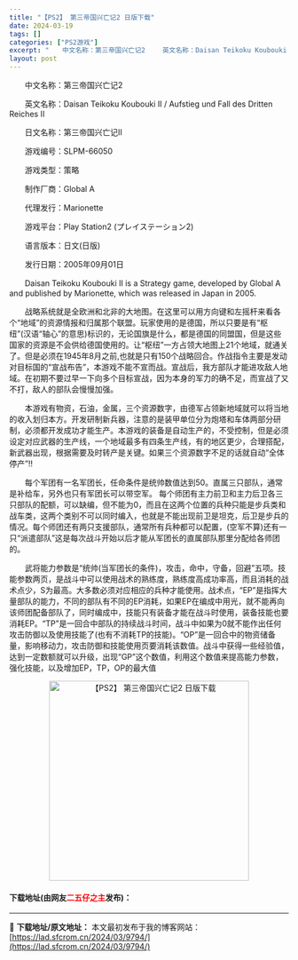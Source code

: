 ```yaml
---
title: "【PS2】 第三帝国兴亡记2 日版下载"
date: 2024-03-19
tags: []
categories: ["PS2游戏"]
excerpt: "　　中文名称：第三帝国兴亡记2 　　英文名称：Daisan Teikoku Koubouki II / Aufstieg und Fall des Dritten Reiches II 　　日文名称：第三帝国兴亡记Ⅱ 　　游戏编号：SLPM-66050 　　游戏类型：策略 　　制作厂商：Global&hellip;"
layout: post
---
```


 <p>　　中文名称：第三帝国兴亡记2</p> <p>　　英文名称：Daisan Teikoku Koubouki II / Aufstieg und Fall des Dritten Reiches II</p> <p>　　日文名称：第三帝国兴亡记Ⅱ</p> <p>　　游戏编号：SLPM-66050</p> <p>　　游戏类型：策略</p> <p>　　制作厂商：Global A</p> <p>　　代理发行：Marionette</p> <p>　　游戏平台：Play Station2 (プレイステーション2)</p> <p>　　语言版本：日文(日版)</p> <p>　　发行日期：2005年09月01日</p> <p>　　Daisan Teikoku Koubouki II is a Strategy game, developed by Global A and published by Marionette, which was released in Japan in 2005.</p> <p>　　战略系统就是全欧洲和北非的大地图。在这里可以用方向键和左摇杆来看各个&ldquo;地域&rdquo;的资源情报和归属那个联盟。玩家使用的是德国，所以只要是有&ldquo;枢纽&rdquo;(汉语&ldquo;轴心&rdquo;的意思)标识的，无论国旗是什么，都是德国的同盟国，但是这些国家的资源是不会供给德国使用的。让&ldquo;枢纽&rdquo;一方占领大地图上21个地域，就通关了。但是必须在1945年8月之前,也就是只有150个战略回合。作战指令主要是发动对目标国的&ldquo;宣战布告&rdquo;，本游戏不能不宣而战。宣战后，我方部队才能进攻敌人地域。在初期不要过早一下向多个目标宣战，因为本身的军力的确不足，而宣战了又不打，敌人的部队会慢慢加强。</p> <p>　　本游戏有物资，石油，金属，三个资源数字，由德军占领新地域就可以将当地的收入划归本方。开发研制新兵器，注意的是装甲单位分为炮塔和车体两部分研制，必须都开发成功才能生产。本游戏的装备是自动生产的，不受控制，但是必须设定对应武器的生产线，一个地域最多有四条生产线，有的地区更少，合理搭配，新武器出现，根据需要及时转产是关键。如果三个资源数字不足的话就自动&ldquo;全体停产&rdquo;!!</p> <p>　　每个军团有一名军团长，任命条件是统帅数值达到50。直属三只部队，通常是补给车，另外也只有军团长可以带空军。 每个师团有主力前卫和主力后卫各三只部队的配额，可以缺编，但不能为0，而且在这两个位置的兵种只能是步兵类和战车类，这两个类别不可以同时编入，也就是不能出现前卫是坦克，后卫是步兵的情况。每个师团还有两只支援部队，通常所有兵种都可以配置，(空军不算)还有一只&ldquo;派遣部队&rdquo;这是每次战斗开始以后才能从军团长的直属部队那里分配给各师团的。</p> <p>　　武将能力参数是&ldquo;统帅(当军团长的条件)，攻击，命中，守备，回避&rdquo;五项。技能参数两页，是战斗中可以使用战术的熟练度，熟练度高成功率高，而且消耗的战术点少，S为最高。大多数必须对应相应的兵种才能使用。战术点，&ldquo;EP&rdquo;是指挥大量部队的能力，不同的部队有不同的EP消耗，如果EP在编成中用光，就不能再向该师团配备部队了，同时编成中，技能只有装备才能在战斗时使用，装备技能也要消耗EP。&ldquo;TP&rdquo;是一回合中部队的持续战斗时间，战斗中如果为0就不能作出任何攻击防御以及使用技能了(也有不消耗TP的技能)。&ldquo;OP&rdquo;是一回合中的物资储备量，影响移动力，攻击防御和技能使用页要消耗该数值。战斗中获得一些经验值，达到一定数额就可以升级，出现&ldquo;GP&rdquo;这个数值，利用这个数值来提高能力参数，强化技能，以及增加EP，TP，OP的最大值</p> <p align="center"><img align="" border="0" src="https://lad.sfcrom.cn/wp-content/uploads/2024/03/20240319_65f996fc149e1.jpg" width="360" alt="【PS2】 第三帝国兴亡记2 日版下载" /></p> <p><h4>下载地址(由网友<font color="red">二五仔之主</font>发布)：</h4></p> 

---
📖 **下载地址/原文地址：** 本文最初发布于我的博客网站：[https://lad.sfcrom.cn/2024/03/9794/](https://lad.sfcrom.cn/2024/03/9794/)
